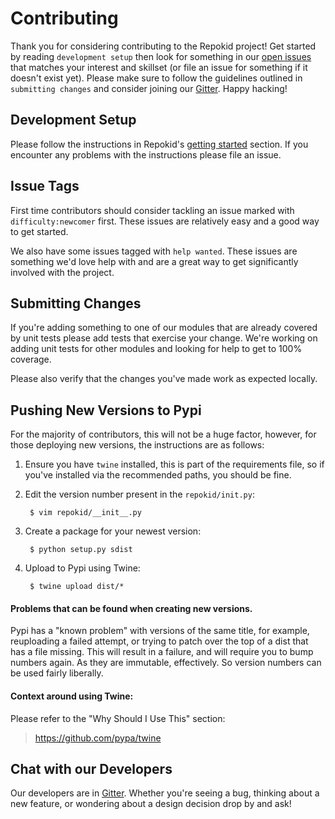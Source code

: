 Contributing
============
Thank you for considering contributing to the Repokid project!  Get started by reading `development setup` then look for something in our [open issues](https://github.com/Netflix/repokid/issues) that matches your interest and skillset (or file an issue for something if it doesn't exist yet).  Please make sure to follow the guidelines outlined in `submitting changes` and consider joining our [Gitter](https://gitter.im/netflix-repokid/Lobby).  Happy hacking!

Development Setup
-----------------
Please follow the instructions in Repokid's [getting started](https://github.com/Netflix/repokid/#getting-started) section.  If you encounter any problems with the instructions please file an issue.

Issue Tags
----------
First time contributors should consider tackling an issue marked with `difficulty:newcomer` first.  These issues are relatively easy and a good way to get started.  

We also have some issues tagged with `help wanted`.  These issues are something we'd love help with and are a great way to get significantly involved with the project.


Submitting Changes
------------------
If you're adding something to one of our modules that are already covered by unit tests please add tests that exercise your change.  We're working on adding unit tests for other modules and looking for help to get to 100% coverage.

Please also verify that the changes you've made work as expected locally.

Pushing New Versions to Pypi
----------------------------
For the majority of contributors, this will not be a huge factor, however, for those deploying new versions, the instructions are as follows:
1. Ensure you have `twine` installed, this is part of the requirements file, so if you've installed via the recommended paths, you should be fine.
2. Edit the version number present in the `repokid/init.py`:

        $ vim repokid/__init__.py

3. Create a package for your newest version:

        $ python setup.py sdist

4. Upload to Pypi using Twine:

        $ twine upload dist/*

#### Problems that can be found when creating new versions.
Pypi has a "known problem" with versions of the same title, for example, reuploading a failed attempt, or trying to patch over the top of a dist that has a file missing. This will result in a failure, and will require you to bump numbers again. As they are immutable, effectively. So version numbers can be used fairly liberally.

#### Context around using Twine:
Please refer to the "Why Should I Use This" section:
> https://github.com/pypa/twine

Chat with our Developers
------------------------
Our developers are in [Gitter](https://gitter.im/netflix-repokid/Lobby).  Whether you're seeing a bug, thinking about a new feature, or wondering about a design decision drop by and ask!
